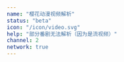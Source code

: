```yaml
---
name: "樱花动漫视频解析"
status: "beta"
icon: "/icon/video.svg"
help: "部分番剧无法解析（因为是流视频）"
channel: 2
network: true
---
```

